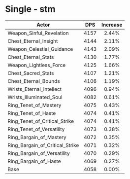# Single - stm
| Actor | DPS | Increase |
|---|:---:|:---:|
|Weapon_Sinful_Revelation|4157|2.44%|
|Chest_Eternal_Insight|4144|2.11%|
|Weapon_Celestial_Guidance|4143|2.09%|
|Chest_Eternal_Stats|4130|1.77%|
|Weapon_Lightless_Force|4125|1.66%|
|Chest_Sacred_Stats|4107|1.21%|
|Chest_Eternal_Bounds|4106|1.19%|
|Wrists_Eternal_Intellect|4096|0.94%|
|Wrists_Illuminated_Soul|4082|0.61%|
|Ring_Tenet_of_Mastery|4075|0.43%|
|Ring_Tenet_of_Haste|4074|0.41%|
|Ring_Tenet_of_Critical_Strike|4074|0.41%|
|Ring_Tenet_of_Versatility|4073|0.38%|
|Ring_Bargain_of_Mastery|4072|0.35%|
|Ring_Bargain_of_Critical_Strike|4071|0.32%|
|Ring_Bargain_of_Versatility|4070|0.29%|
|Ring_Bargain_of_Haste|4069|0.27%|
|Base|4058|0.00%|
